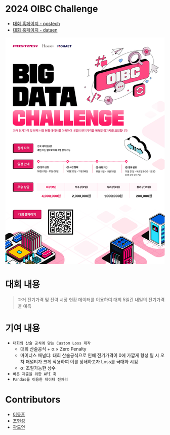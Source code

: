 # 2024 OIBC Challenge

- [대회 홈페이지 - postech](https://competition.postech.ac.kr/#about)
- [대회 홈페이지 - dataen](https://dataen.ai/challenge)

![Poster](./Main_Poster.png)

# 대회 내용

> 과거 전기가격 및 전력 시장 현황 데이터를 이용하여 대회 5일간 내일의 전기가격을 예측

# 기여 내용

- `대회의 산술 공식에 맞는 Custom Loss 제작`
  - 대회 산술공식 + α × Zero Penalty
  - 마이너스 패널티: 대회 산술공식으로 인해 전기가격이 0에 가깝게 형성 될 시 오차 패널티가 크게 작용하여 이를 상쇄하고자 Loss를 극대화 시킴
  - α: 조절가능한 상수
- `빠른 제출을 위한 API 훅`
- `Pandas를 이용한 데이터 전처리`

# Contributors

- [이동훈](https://github.com/bluelemon61)
- [조현성](https://github.com/hyunsung1221)
- [곽도연](https://github.com/Karryun)
